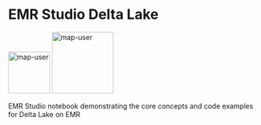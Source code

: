 # EMR Studio Delta Lake

<img width="85" alt="map-user" src="https://img.shields.io/badge/views-117-green"> <img width="125" alt="map-user" src="https://img.shields.io/badge/unique visits-049-green">

EMR Studio notebook demonstrating the core concepts and code examples for Delta Lake on EMR
